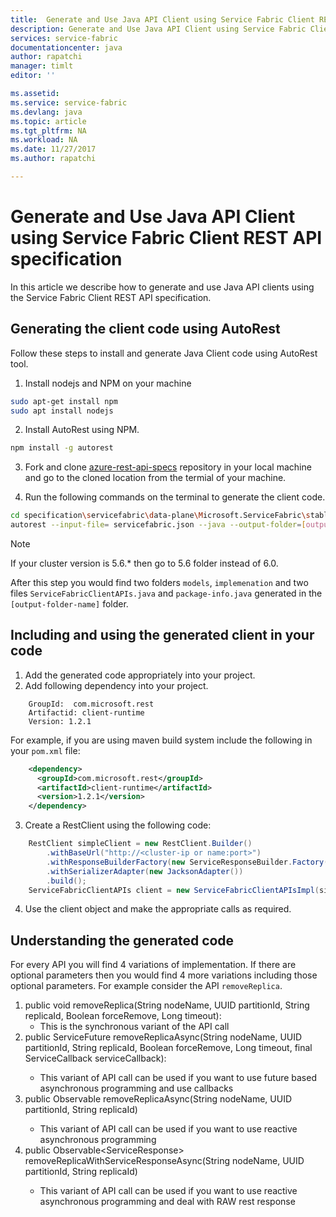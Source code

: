 ```yaml
---
title:  Generate and Use Java API Client using Service Fabric Client REST API specification | Microsoft Docs
description: Generate and Use Java API Client using Service Fabric Client REST API specification
services: service-fabric
documentationcenter: java
author: rapatchi
manager: timlt
editor: ''

ms.assetid:
ms.service: service-fabric
ms.devlang: java
ms.topic: article
ms.tgt_pltfrm: NA
ms.workload: NA
ms.date: 11/27/2017
ms.author: rapatchi

---
```

# Generate and Use Java API Client using Service Fabric Client REST API specification 

In this article we describe how to generate and use Java API clients using the Service Fabric Client REST API specification.

## Generating the client code using AutoRest

Follow these steps to install and generate Java Client code using AutoRest tool.

1. Install nodejs and NPM on your machine
  ```bash
  sudo apt-get install npm
  sudo apt install nodejs
  ```
2. Install AutoRest using NPM.
  ```bash
  npm install -g autorest
  ```
3. Fork and clone [azure-rest-api-specs](https://github.com/Azure/azure-rest-api-specs)  repository in your local machine and go to the cloned location from the termial of your machine.

4. Run the following commands on the terminal to generate the client code.
  ```bash
  cd specification\servicefabric\data-plane\Microsoft.ServiceFabric\stable\6.0
  autorest --input-file= servicefabric.json --java --output-folder=[output-folder-name] --namespace=[namespace-of-generated-client]
  ```
> [!NOTE]
> If your cluster version is 5.6.* then go to 5.6 folder instead of 6.0.
>
After this step you would find two folders ``models``, ``implemenation`` and two files ``ServiceFabricClientAPIs.java`` and ``package-info.java`` generated in the ``[output-folder-name]`` folder.

## Including and using the generated client in your code

1. Add the generated code appropriately into your project.
2. Add following dependency into your project.
```
	GroupId:  com.microsoft.rest
	Artifactid: client-runtime
	Version: 1.2.1
```
For example, if you are using maven build system include the following in your ``pom.xml`` file:
```xml
	<dependency>
	  <groupId>com.microsoft.rest</groupId>
	  <artifactId>client-runtime</artifactId>
	  <version>1.2.1</version>
	</dependency>
```

3. Create a RestClient using the following code:
```java
	RestClient simpleClient = new RestClient.Builder()
		.withBaseUrl("http://<cluster-ip or name:port>")
		.withResponseBuilderFactory(new ServiceResponseBuilder.Factory())
		.withSerializerAdapter(new JacksonAdapter())
		.build();
	ServiceFabricClientAPIs client = new ServiceFabricClientAPIsImpl(simpleClient);
```
4. Use the client object and make the appropriate calls as required.

## Understanding the generated code
For every API you will find 4 variations of implementation. If there are optional parameters then you would find 4 more variations including those optional parameters. For example consider the API ``removeReplica``.
 1. public void removeReplica(String nodeName, UUID partitionId, String replicaId, Boolean forceRemove, Long timeout):
	* This is the synchronous variant of the API call
 2. public ServiceFuture<Void> removeReplicaAsync(String nodeName, UUID partitionId, String replicaId, Boolean forceRemove, Long timeout, final ServiceCallback<Void> serviceCallback):
	* This variant of API call can be used if you want to use future based asynchronous programming and use callbacks
 3. public Observable<Void> removeReplicaAsync(String nodeName, UUID partitionId, String replicaId)
	* This variant of API call can be used if you want to use reactive asynchronous programming
 4. public Observable<ServiceResponse<Void>> removeReplicaWithServiceResponseAsync(String nodeName, UUID partitionId, String replicaId)
	* This variant of API call can be used if you want to use reactive asynchronous programming and deal with RAW rest response
